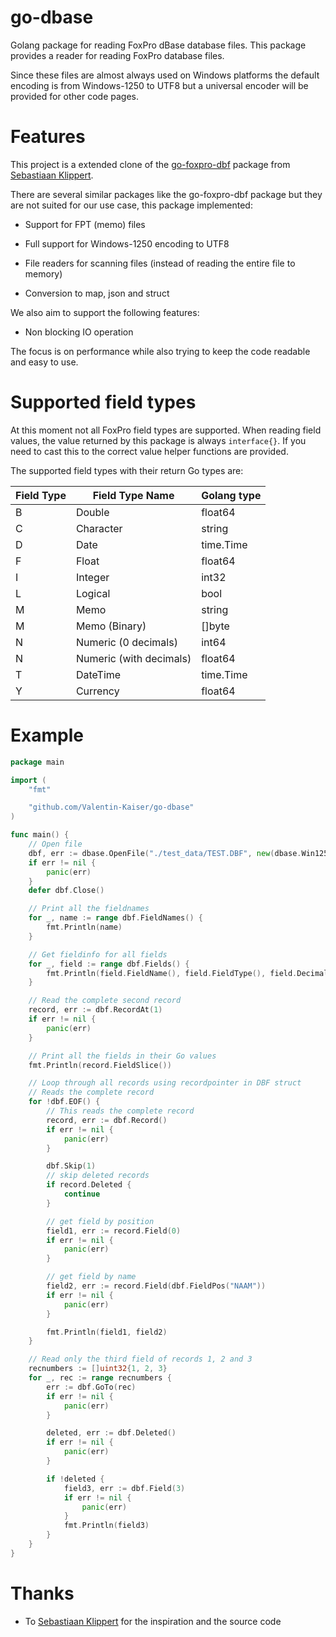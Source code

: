 # go-dbase

Golang package for reading FoxPro dBase database files.
This package provides a reader for reading FoxPro database files.

Since these files are almost always used on Windows platforms the default encoding is from Windows-1250 to UTF8 but a universal encoder will be provided for other code pages.
# Features 

This project is a extended clone of the [go-foxpro-dbf](https://github.com/SebastiaanKlippert/go-foxpro-dbf) package from [Sebastiaan Klippert](https://github.com/SebastiaanKlippert).

There are several similar packages like the go-foxpro-dbf package but they are not suited for our use case, this package implemented:

* Support for FPT (memo) files
* Full support for Windows-1250 encoding to UTF8
* File readers for scanning files (instead of reading the entire file to memory)

* Conversion to map, json and struct

We also aim to support the following features:

* Non blocking IO operation

The focus is on performance while also trying to keep the code readable and easy to use.

# Supported field types

At this moment not all FoxPro field types are supported.
When reading field values, the value returned by this package is always `interface{}`. 
If you need to cast this to the correct value helper functions are provided.

The supported field types with their return Go types are: 

| Field Type | Field Type Name | Golang type |
|------------|-----------------|-------------|
| B | Double | float64 |
| C | Character | string |
| D | Date | time.Time |
| F | Float | float64 |
| I | Integer | int32 |
| L | Logical | bool |
| M | Memo  | string |
| M | Memo (Binary) | []byte |
| N | Numeric (0 decimals) | int64 |
| N | Numeric (with decimals) | float64 |
| T | DateTime | time.Time |
| Y | Currency | float64 |


# Example

```go
package main

import (
	"fmt"

	"github.com/Valentin-Kaiser/go-dbase"
)

func main() {
	// Open file
	dbf, err := dbase.OpenFile("./test_data/TEST.DBF", new(dbase.Win1250Decoder))
	if err != nil {
		panic(err)
	}
	defer dbf.Close()

	// Print all the fieldnames
	for _, name := range dbf.FieldNames() {
		fmt.Println(name)
	}

	// Get fieldinfo for all fields
	for _, field := range dbf.Fields() {
		fmt.Println(field.FieldName(), field.FieldType(), field.Decimals /*etc*/)
	}

	// Read the complete second record
	record, err := dbf.RecordAt(1)
	if err != nil {
		panic(err)
	}

	// Print all the fields in their Go values
	fmt.Println(record.FieldSlice())

	// Loop through all records using recordpointer in DBF struct
	// Reads the complete record
	for !dbf.EOF() {
		// This reads the complete record
		record, err := dbf.Record()
		if err != nil {
			panic(err)
		}

		dbf.Skip(1)
		// skip deleted records
		if record.Deleted {
			continue
		}

		// get field by position
		field1, err := record.Field(0)
		if err != nil {
			panic(err)
		}

		// get field by name
		field2, err := record.Field(dbf.FieldPos("NAAM"))
		if err != nil {
			panic(err)
		}

		fmt.Println(field1, field2)
	}

	// Read only the third field of records 1, 2 and 3
	recnumbers := []uint32{1, 2, 3}
	for _, rec := range recnumbers {
		err := dbf.GoTo(rec)
		if err != nil {
			panic(err)
		}

		deleted, err := dbf.Deleted()
		if err != nil {
			panic(err)
		}

		if !deleted {
			field3, err := dbf.Field(3)
			if err != nil {
				panic(err)
			}
			fmt.Println(field3)
		}
	}
}
```

# Thanks

* To [Sebastiaan Klippert](https://github.com/SebastiaanKlippert) for the inspiration and the source code